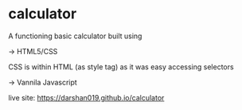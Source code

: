 # calculator

A functioning  basic calculator built using

-> HTML5/CSS

CSS is within HTML (as style tag) as it was easy accessing selectors

-> Vannila Javascript

live site: https://darshan019.github.io/calculator
